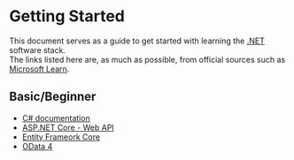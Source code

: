 # Getting Started
This document serves as a guide to get started with learning the [.NET](https://dotnet.microsoft.com/en-us/) software stack.\
The links listed here are, as much as possible, from official sources such as [Microsoft Learn](https://learn.microsoft.com).

## Basic/Beginner

* [C# documentation](https://learn.microsoft.com/en-us/dotnet/csharp/)
* [ASP.NET Core - Web API](https://learn.microsoft.com/en-us/aspnet/core/tutorials/first-web-api?view=aspnetcore-7.0&tabs=visual-studio)
* [Entity Frameork Core](https://learn.microsoft.com/en-us/ef/core/)
* [OData 4](https://learn.microsoft.com/en-us/odata/)

